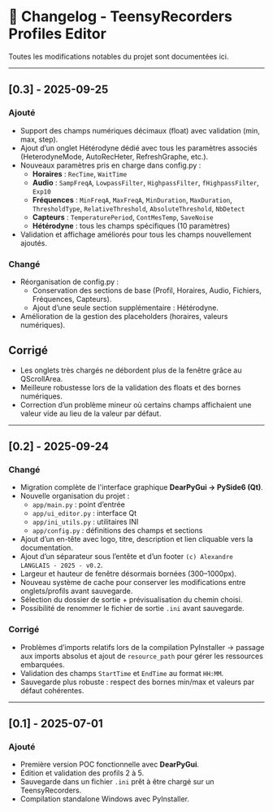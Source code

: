 # 📜 Changelog - TeensyRecorders Profiles Editor

Toutes les modifications notables du projet sont documentées ici.

---

## [0.3] - 2025-09-25
### Ajouté
- Support des champs numériques décimaux (float) avec validation (min, max, step).
- Ajout d’un onglet Hétérodyne dédié avec tous les paramètres associés (HeterodyneMode, AutoRecHeter, RefreshGraphe, etc.).
- Nouveaux paramètres pris en charge dans config.py :
  - **Horaires** : `RecTime`, `WaitTime`
  - **Audio** : `SampFreqA`, `LowpassFilter`, `HighpassFilter`, `fHighpassFilter`, `Exp10`
  - **Fréquences** : `MinFreqA`, `MaxFreqA`, `MinDuration`, `MaxDuration`, `ThresholdType`, `RelativeThreshold`, `AbsoluteThreshold`, `NbDetect`
  - **Capteurs** : `TemperaturePeriod`, `ContMesTemp`, `SaveNoise`
  - **Hétérodyne** : tous les champs spécifiques (10 paramètres)
- Validation et affichage améliorés pour tous les champs nouvellement ajoutés.

### Changé
- Réorganisation de config.py :
  - Conservation des sections de base (Profil, Horaires, Audio, Fichiers, Fréquences, Capteurs).
  - Ajout d’une seule section supplémentaire : Hétérodyne.
- Amélioration de la gestion des placeholders (horaires, valeurs numériques).

## Corrigé
- Les onglets très chargés ne débordent plus de la fenêtre grâce au QScrollArea.
- Meilleure robustesse lors de la validation des floats et des bornes numériques.
- Correction d’un problème mineur où certains champs affichaient une valeur vide au lieu de la valeur par défaut.

---

## [0.2] - 2025-09-24
### Changé
- Migration complète de l'interface graphique **DearPyGui → PySide6 (Qt)**.
- Nouvelle organisation du projet :
  - `app/main.py` : point d’entrée
  - `app/ui_editor.py` : interface Qt
  - `app/ini_utils.py` : utilitaires INI
  - `app/config.py` : définitions des champs et sections
- Ajout d’un en-tête avec logo, titre, description et lien cliquable vers la documentation.
- Ajout d’un séparateur sous l’entête et d’un footer `(c) Alexandre LANGLAIS - 2025 - v0.2`.
- Largeur et hauteur de fenêtre désormais bornées (300–1000px).
- Nouveau système de cache pour conserver les modifications entre onglets/profils avant sauvegarde.
- Sélection du dossier de sortie + prévisualisation du chemin choisi.
- Possibilité de renommer le fichier de sortie `.ini` avant sauvegarde.

### Corrigé
- Problèmes d’imports relatifs lors de la compilation PyInstaller → passage aux imports absolus et ajout de `resource_path` pour gérer les ressources embarquées.
- Validation des champs `StartTime` et `EndTime` au format `HH:MM`.
- Sauvegarde plus robuste : respect des bornes min/max et valeurs par défaut cohérentes.

---

## [0.1] - 2025-07-01
### Ajouté
- Première version POC fonctionnelle avec **DearPyGui**.
- Édition et validation des profils 2 à 5.
- Sauvegarde dans un fichier `.ini` prêt à être chargé sur un TeensyRecorders.
- Compilation standalone Windows avec PyInstaller.

